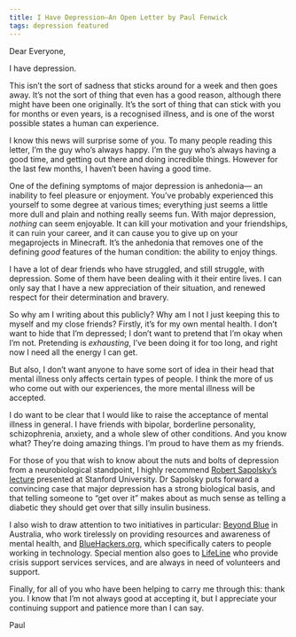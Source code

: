 ```yaml
---
title: I Have Depression—An Open Letter by Paul Fenwick
tags: depression featured
---
```


Dear Everyone,

I have depression.

This isn’t the sort of sadness that sticks around for a week and then goes
away. It’s not the sort of thing that even has a good reason, although there
might have been one originally. It’s the sort of thing that can stick with you
for months or even years, is a recognised illness, and is one of the worst
possible states a human can experience.

I know this news will surprise some of you. To many people reading this letter,
I’m the guy who’s always happy. I’m the guy who’s always having a good time,
and getting out there and doing incredible things. However for the last few
months, I haven’t been having a good time.

One of the defining symptoms of major depression is anhedonia— an inability to
feel pleasure or enjoyment. You’ve probably experienced this yourself to some
degree at various times; everything just seems a little more dull and plain and
nothing really seems fun. With major depression, *nothing* can seem enjoyable.
It can kill your motivation and your friendships, it can ruin your career, and
it can cause you to give up on your megaprojects in Minecraft. It’s the
anhedonia that removes one of the defining *good* features of the human
condition: the ability to enjoy things.

I have a lot of dear friends who have struggled, and still struggle, with
depression. Some of them have been dealing with it their entire lives. I can
only say that I have a new appreciation of their situation, and renewed respect
for their determination and bravery.

So why am I writing about this publicly? Why am I not I just keeping this to
myself and my close friends? Firstly, it’s for my own mental health. I don’t
want to hide that I’m depressed; I don’t want to pretend that I’m okay when I’m
not. Pretending is *exhausting*, I’ve been doing it for too long, and right now
I need all the energy I can get.

But also, I don’t want anyone to have some sort of idea in their head that
mental illness only affects certain types of people. I think the more of us who
come out with our experiences, the more mental illness will be accepted.

I do want to be clear that I would like to raise the acceptance of mental
illness in general. I have friends with bipolar, borderline personality,
schizophrenia, anxiety, and a whole slew of other conditions. And you know
what? They’re doing amazing things. I’m proud to have them as my friends.

For those of you that wish to know about the nuts and bolts of depression from
a neurobiological standpoint, I highly recommend 
[Robert Sapolsky’s lecture](https://www.youtube.com/watch?v=NOAgplgTxfc)
presented at Stanford University. Dr Sapolsky puts forward a convincing case
that major depression has a strong biological basis, and that telling someone
to “get over it” makes about as much sense as telling a diabetic they should
get over that silly insulin business.

I also wish to draw attention to two initiatives in particular:
[Beyond Blue](http://beyondblue.org.au/) in Australia, who work
tirelessly on providing resources and awareness of mental health, and
[BlueHackers.org](http://bluehackers.org/), which specifically caters
to people working in technology. Special mention also goes to
[LifeLine](http://lifeline.org.au/) who provide crisis support
services services, and are always in need of volunteers and support.

Finally, for all of you who have been helping to carry me through this: thank
you. I know that I’m not always good at accepting it, but I appreciate your
continuing support and patience more than I can say.

Paul

